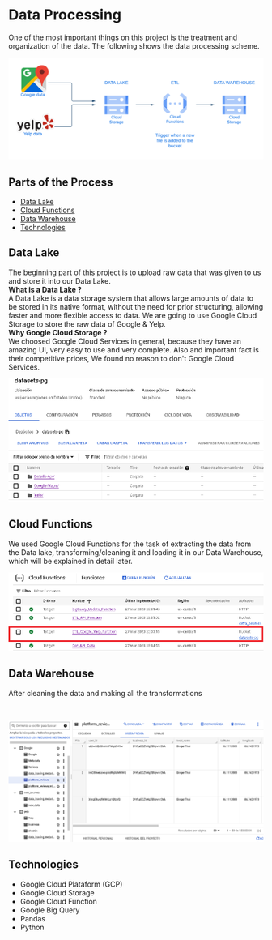 # **Data Processing**

One of the most important things on this project is the treatment and organization of the data. The following shows the data processing scheme. 

<img src="./_src/Data_Warehouse.png" alt="Data Warehouse Process">

## Parts of the Process
- [Data Lake](#data-lake)
- [Cloud Functions](#cloud-functions)
- [Data Warehouse](#data-warehouse)
- [Technologies](#technologies)

## Data Lake

The beginning part of this project is to upload raw data that was given to us and store it into our Data Lake.
</br>
**What is a Data Lake ?**
</br>
A Data Lake is a data storage system that allows large amounts of data to be stored in its native format, without the need for prior structuring, allowing faster and more flexible access to data. We are going to use Google Cloud Storage to store the raw data of Google & Yelp.
</br>
**Why Google Cloud Storage ?**
</br>
We choosed Google Cloud Services in general, because they have an amazing UI, very easy to use and very complete. Also and important fact is their competitive prices, We found no reason to don't Google Cloud Services.
</br>

<p align=center><img src="./_src/Data_Lake_Screenshot.PNG" alt="Data Lake"></p>


## Cloud Functions

We used Google Cloud Functions for the task of extracting the data from the Data lake, transforming/cleaning it and loading it in our Data Warehouse, which will be explained in detail later.
</br>

<p align=center><img src="./_src/Cloud_Functions.PNG" alt="Cloud Functions"></p>

## Data Warehouse

After cleaning the data and making all the transformations

</br>

<p align=center><img src="./_src/Data_Warehouse_Screenshot.PNG" alt="Data Warehouse"></p>

## Technologies

* Google Cloud Plataform (GCP)
* Google Cloud Storage
* Google Cloud Function
* Google Big Query
* Pandas
* Python




